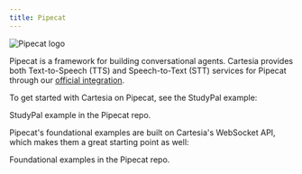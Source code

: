 ```yaml
---
title: Pipecat
---
```


<Frame background="subtle">
  <img src="/assets/images/pipecat.png" alt="Pipecat logo" />
</Frame>

Pipecat is a framework for building conversational agents. Cartesia provides both Text-to-Speech (TTS) and Speech-to-Text (STT) services for Pipecat through our [official integration](https://github.com/pipecat-ai/pipecat/tree/main/src/pipecat/services/cartesia).

To get started with Cartesia on Pipecat, see the StudyPal example:

<Card title="Pipecat > Examples > StudyPal" icon="fa-brands fa-github" href="https://github.com/pipecat-ai/pipecat/tree/main/examples/studypal">
    StudyPal example in the Pipecat repo.
</Card>

Pipecat's foundational examples are built on Cartesia's WebSocket API, which makes them a great starting point as well:

<Card title="Pipecat > Examples > Foundational" icon="fa-brands fa-github" href="https://github.com/pipecat-ai/pipecat/tree/main/examples/foundational">
    Foundational examples in the Pipecat repo.
</Card>
